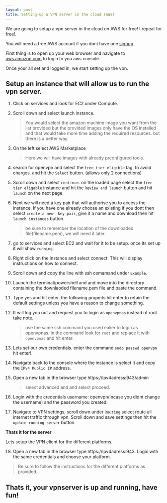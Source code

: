 ```yaml
---
layout: post
title: Setting-up a VPN server in the cloud (AWS)
---
```


We are going to setup a vpn server in the cloud on AWS for free! I repeat for free!.

You will need a free AWS account if you dont have one [signup](https://www.youtube.com/watch?v=bgPuPSPZe2U).

First thing is to open up your web browser and navigate to [aws.amazon.com](https://aws.amazon.com/) to login to you aws console.

Once your all set and logged in, we start setting up the vpn.

## Setup an instance that will allow us to run the vpn server.

1. Click on services and look for EC2 under Compute.

2. Scroll down and select launch instance.

    >You would select the amazon machine image you want from the list provided but the provided images only have the OS installed and that would take more time adding the required resources. but there is a better way.

3. On the left select AWS Marketplace
    > Here we will have images with already prconfigured tools.

4. search for openvpn and select the `free tier eligible` tag, to avoid charges. and hit the `Select` button. (allows only 2 connections)

5. Scroll down and select `continue`. on the loaded page select the `free tier eligable` instance and hit the `Review and launch` button and hit `launch` on the next page.

6. Next we will need a key pair that will authorise you to access the instance. If you have one already choose an existing if you dont then select `create a new  key pair`, give it a name and download then hit `launch instances` button.

    >be sure to remember the location of the downloaded file(filename.pem), we will need it later.

7. go to services and select EC2 and wait for it to be setup. once its set up it will show `running`.

8. Right click on the instance and select connect. This will display instructions on how to connect.

9. Scroll down and copy the line with ssh comamand under `Example`.

10. Launch the terminal/powershell and and move into the directory containing the downlaoded filename.pem file and paste the command. 

11. Type yes and hit enter.  the following propmts hit enter to retain the default settings unless you have a reason to change something. 

12. It will log you out and request you to login as `openvpnas` instead of root take note.
    > use the same ssh command you used ealier to login as openvpnas. in the command look for `root` and replace it with `openvpnas` and hit enter.

13. Lets set our own credentials. enter the command `sudo passwd openvpn` hit enter!.

14. Navigate back to the console where the instance is select it and copy the `IPv4 Public IP` address.

15. Open a new tab in the browser type https://ipv4adress:943/admin

    > select advanced and and select proceed.

16. Login with the credentials username: openvpn(incase you didnt change the username) and the password you created. 

17. Navigate to VPN settings, scroll down under `Routing` select route all internet traffic through vpn. Scroll down and save settings then hit the `update running server` button.

**Thats it for the server** 

Lets setup the VPN client for the different platforms.

18. Open a new tab in the browser type https://ipv4adress:943. Login with the same credentials and choose your platform.

> Be sure to follow the instructions for the different platforms as provided.

## Thats it, your vpnserver is up and running, have fun!